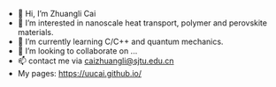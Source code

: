 - 👋 Hi, I’m Zhuangli Cai
- 👀 I’m interested in nanoscale heat transport, polymer and perovskite materials.
- 🌱 I’m currently learning C/C++ and quantum mechanics.
- 💞️ I’m looking to collaborate on ...
- 📫 contact me via caizhuangli@sjtu.edu.cn
- My pages: https://uucai.github.io/

<!---
uucai/uucai is a ✨ special ✨ repository because its `README.md` (this file) appears on your GitHub profile.
You can click the Preview link to take a look at your changes.
--->
